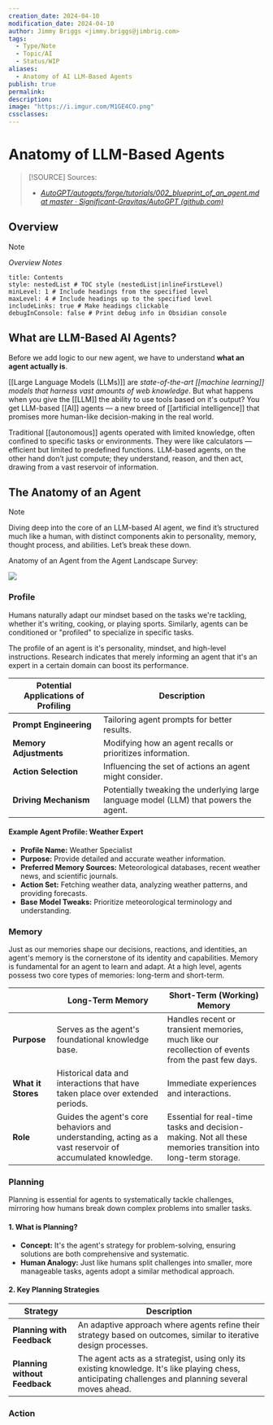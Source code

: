 ```yaml
---
creation_date: 2024-04-10
modification_date: 2024-04-10
author: Jimmy Briggs <jimmy.briggs@jimbrig.com>
tags:
  - Type/Note
  - Topic/AI
  - Status/WIP
aliases:
  - Anatomy of AI LLM-Based Agents
publish: true
permalink:
description:
image: "https://i.imgur.com/M1GE4CO.png"
cssclasses:
---
```


# Anatomy of LLM-Based Agents

> [!SOURCE] Sources:
> - *[AutoGPT/autogpts/forge/tutorials/002_blueprint_of_an_agent.md at master · Significant-Gravitas/AutoGPT (github.com)](https://github.com/Significant-Gravitas/AutoGPT/blob/master/autogpts/forge/tutorials/002_blueprint_of_an_agent.md)*

## Overview

> [!NOTE]
> *Overview Notes*

```table-of-contents
title: Contents 
style: nestedList # TOC style (nestedList|inlineFirstLevel)
minLevel: 1 # Include headings from the specified level
maxLevel: 4 # Include headings up to the specified level
includeLinks: true # Make headings clickable
debugInConsole: false # Print debug info in Obsidian console
```

## What are LLM-Based AI Agents?

Before we add logic to our new agent, we have to understand **what an agent actually is**.

[[Large Language Models (LLMs)]] are *state-of-the-art [[machine learning]] models that harness vast amounts of web knowledge*. But what happens when you give the [[LLM]] the ability to use tools based on it's output? You get LLM-based [[AI]] agents — a new breed of [[artificial intelligence]] that promises more human-like decision-making in the real world.

Traditional [[autonomous]] agents operated with limited knowledge, often confined to specific tasks or environments. They were like calculators — efficient but limited to predefined functions. LLM-based agents, on the other hand don’t just compute; they understand, reason, and then act, drawing from a vast reservoir of information.

## The Anatomy of an Agent

> [!NOTE]
> Diving deep into the core of an LLM-based AI agent, we find it’s structured much like a human, with distinct components akin to personality, memory, thought process, and abilities. Let’s break these down.

Anatomy of an Agent from the Agent Landscape Survey:

![](https://i.imgur.com/DywBVZp.png)

### Profile

Humans naturally adapt our mindset based on the tasks we're tackling, whether it's writing, cooking, or playing sports. Similarly, agents can be conditioned or "profiled" to specialize in specific tasks.

The profile of an agent is it's personality, mindset, and high-level instructions. Research indicates that merely informing an agent that it's an expert in a certain domain can boost its performance.

|**Potential Applications of Profiling**|**Description**|
|---|---|
|**Prompt Engineering**|Tailoring agent prompts for better results.|
|**Memory Adjustments**|Modifying how an agent recalls or prioritizes information.|
|**Action Selection**|Influencing the set of actions an agent might consider.|
|**Driving Mechanism**|Potentially tweaking the underlying large language model (LLM) that powers the agent.|

#### Example Agent Profile: Weather Expert

- **Profile Name:** Weather Specialist
- **Purpose:** Provide detailed and accurate weather information.
- **Preferred Memory Sources:** Meteorological databases, recent weather news, and scientific journals.
- **Action Set:** Fetching weather data, analyzing weather patterns, and providing forecasts.
- **Base Model Tweaks:** Prioritize meteorological terminology and understanding.

### Memory

Just as our memories shape our decisions, reactions, and identities, an agent's memory is the cornerstone of its identity and capabilities. Memory is fundamental for an agent to learn and adapt. At a high level, agents possess two core types of memories: long-term and short-term.

||**Long-Term Memory**|**Short-Term (Working) Memory**|
|---|---|---|
|**Purpose**|Serves as the agent's foundational knowledge base.|Handles recent or transient memories, much like our recollection of events from the past few days.|
|**What it Stores**|Historical data and interactions that have taken place over extended periods.|Immediate experiences and interactions.|
|**Role**|Guides the agent's core behaviors and understanding, acting as a vast reservoir of accumulated knowledge.|Essential for real-time tasks and decision-making. Not all these memories transition into long-term storage.|

### Planning

Planning is essential for agents to systematically tackle challenges, mirroring how humans break down complex problems into smaller tasks.

#### **1. What is Planning?**

- **Concept:** It's the agent's strategy for problem-solving, ensuring solutions are both comprehensive and systematic.
- **Human Analogy:** Just like humans split challenges into smaller, more manageable tasks, agents adopt a similar methodical approach.

#### **2. Key Planning Strategies**

|**Strategy**|**Description**|
|---|---|
|**Planning with Feedback**|An adaptive approach where agents refine their strategy based on outcomes, similar to iterative design processes.|
|**Planning without Feedback**|The agent acts as a strategist, using only its existing knowledge. It's like playing chess, anticipating challenges and planning several moves ahead.|

### Action

